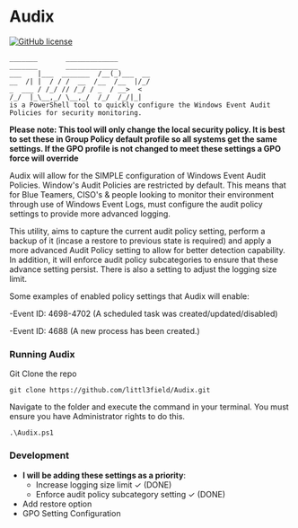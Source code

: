 # Audix

[![GitHub license](https://img.shields.io/github/license/Naereen/StrapDown.js.svg)](https://github.com/Naereen/StrapDown.js/blob/master/LICENSE)

    _______       _____________          
    _______       _____________          
    ___    |___  _______  /__(_)___  __  
    __  /| |  / / /  __  /__  /__  |/_/  
    _  ___ / /_/ // /_/ / _  / __>  <    
    /_/  |_\__,_/ \__,_/  /_/  /_/|_| 
    is a PowerShell tool to quickly configure the Windows Event Audit Policies for security monitoring. 

**Please note: This tool will only change the local security policy.  It is best to set these in Group Policy default profile so all systems get the same settings. If the GPO profile is not changed to meet these settings a GPO force will override** 

Audix will allow for the SIMPLE configuration of Windows Event Audit Policies. Window's Audit Policies are restricted by default. This means that for Blue Teamers, CISO's & people looking to monitor their environment through use of Windows Event Logs, must configure the audit policy settings to provide more advanced logging. 

This utility, aims to capture the current audit policy setting, perform a backup of it (incase a restore to previous state is required) and apply a more advanced Audit Policy setting to allow for better detection capability. In addition, it will enforce audit policy subcategories to ensure that these advance setting persist. There is also a setting to adjust the logging size limit. 

Some examples of enabled policy settings that Audix will enable:

-Event ID: 4698-4702	(A scheduled task was created/updated/disabled)

-Event ID: 4688	(A new process has been created.)


### Running Audix

Git Clone the repo
```
git clone https://github.com/littl3field/Audix.git
```
Navigate to the folder and execute the command in your terminal. You must ensure you have Administrator rights to do this.
```
.\Audix.ps1
```
### Development

- **I will be adding these settings as a priority**: 
    - Increase logging size limit ✓ (DONE)
    - Enforce audit policy subcategory setting  ✓ (DONE)
- Add restore option
- GPO Setting Configuration
